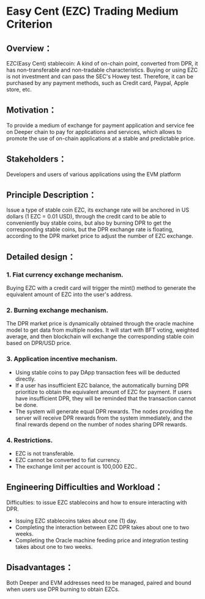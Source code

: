 # Easy Cent (EZC) Trading Medium Criterion
## Overview：
EZC(Easy Cent) stablecoin: A kind of on-chain point, converted from DPR, it has non-transferable and non-tradable characteristics. Buying or using EZC is not investment and can pass the SEC's Howey test. Therefore, it can be purchased by any payment methods, such as Credit card, Paypal, Apple store, etc.
## Motivation：
To provide a medium of exchange for payment application and service fee on Deeper chain  to pay for applications and services, which allows to promote the use of on-chain applications at a stable and predictable price.
## Stakeholders：
Developers and users of various applications using the EVM platform
## Principle Description：
Issue a type of stable coin EZC, its exchange rate will be anchored in US dollars (1 EZC = 0.01 USD), through the credit card to be able to conveniently buy stable coins, but also by burning DPR to get the corresponding stable coins, but the DPR exchange rate is floating, according to the DPR market price to adjust the number of EZC exchange.
## Detailed design：
### 1. Fiat currency exchange mechanism.
Buying EZC with a credit card will trigger the mint() method to generate the equivalent amount of EZC into the user's address.
### 2. Burning exchange mechanism.
The DPR market price is dynamically obtained through the oracle machine model to get data from multiple nodes. It will start with BFT voting, weighted average, and then blockchain will exchange the corresponding stable coin based on DPR/USD price.
### 3. Application incentive mechanism.
* Using stable coins to pay DApp transaction fees will be deducted directly.
* If a user has insufficient EZC balance, the automatically burning DPR prioritize to obtain the equivalent amount of EZC for payment. If users have insufficient DPR, they will be reminded that the transaction cannot be done.
* The system will generate equal DPR rewards. The nodes providing the server will receive DPR rewards from the system immediately, and the final rewards depend on the number of nodes sharing DPR rewards.
### 4. Restrictions.
* EZC is not transferable.
* EZC cannot be converted to fiat currency.
* The exchange limit per account is 100,000 EZC..
## Engineering Difficulties and Workload：
Difficulties: to issue EZC stablecoins and how to ensure interacting with DPR.
* Issuing EZC stablecoins takes about one (1) day.
* Completing the interaction between EZC DPR takes about one to two weeks.
* Completing the Oracle machine feeding price and integration testing takes about one to two weeks.
## Disadvantages：
Both Deeper and EVM addresses need to be managed, paired and bound when users use DPR burning to obtain EZCs.